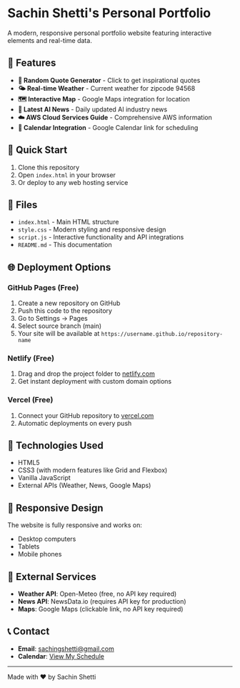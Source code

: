 # Sachin Shetti's Personal Portfolio

A modern, responsive personal portfolio website featuring interactive elements
and real-time data.

## 🌟 Features

- **📝 Random Quote Generator** - Click to get inspirational quotes
- **🌤️ Real-time Weather** - Current weather for zipcode 94568
- **🗺️ Interactive Map** - Google Maps integration for location
- **🤖 Latest AI News** - Daily updated AI industry news
- **☁️ AWS Cloud Services Guide** - Comprehensive AWS information
- **📅 Calendar Integration** - Google Calendar link for scheduling

## 🚀 Quick Start

1. Clone this repository
2. Open `index.html` in your browser
3. Or deploy to any web hosting service

## 📁 Files

- `index.html` - Main HTML structure
- `style.css` - Modern styling and responsive design
- `script.js` - Interactive functionality and API integrations
- `README.md` - This documentation

## 🌐 Deployment Options

### GitHub Pages (Free)

1. Create a new repository on GitHub
2. Push this code to the repository
3. Go to Settings → Pages
4. Select source branch (main)
5. Your site will be available at `https://username.github.io/repository-name`

### Netlify (Free)

1. Drag and drop the project folder to [netlify.com](https://netlify.com)
2. Get instant deployment with custom domain options

### Vercel (Free)

1. Connect your GitHub repository to [vercel.com](https://vercel.com)
2. Automatic deployments on every push

## 🔧 Technologies Used

- HTML5
- CSS3 (with modern features like Grid and Flexbox)
- Vanilla JavaScript
- External APIs (Weather, News, Google Maps)

## 📱 Responsive Design

The website is fully responsive and works on:

- Desktop computers
- Tablets
- Mobile phones

## 🔗 External Services

- **Weather API**: Open-Meteo (free, no API key required)
- **News API**: NewsData.io (requires API key for production)
- **Maps**: Google Maps (clickable link, no API key required)

## 📞 Contact

- **Email**: sachingshetti@gmail.com
- **Calendar**:
  [View My Schedule](https://calendar.google.com/calendar/u/0?cid=c2FjaGluZ3NoZXR0aUBnbWFpbC5jb20)

---

Made with ❤️ by Sachin Shetti
